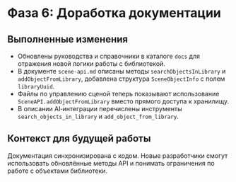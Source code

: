 # Фаза 6: Доработка документации

## Выполненные изменения
- Обновлены руководства и справочники в каталоге `docs` для отражения новой логики работы с библиотекой.
- В документе `scene-api.md` описаны методы `searchObjectsInLibrary` и `addObjectFromLibrary`, добавлена структура `SceneObjectInfo` с полем `libraryUuid`.
- Файлы по управлению сценой теперь показывают использование `SceneAPI.addObjectFromLibrary` вместо прямого доступа к хранилищу.
- В описании AI‑интеграции перечислены инструменты `search_objects_in_library` и `add_object_from_library`.

## Контекст для будущей работы
Документация синхронизирована с кодом. Новые разработчики смогут использовать обновлённые методы API и понимать ограничения по работе с объектами библиотеки.
